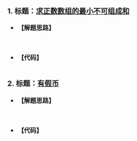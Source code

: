 ### 1. 标题：[求正数数组的最小不可组成和](https://www.nowcoder.com/questionTerminal/296c2c18037843a7b719cf4c9c0144e4)
- **【解题思路】**

　　

- **【代码】**
```c ++

```

### 2. 标题：[有假币](https://www.nowcoder.com/questionTerminal/1d18c0841e64454cbc3afaea05e2f63c)
- **【解题思路】**

　　

- **【代码】**
```c ++

```
